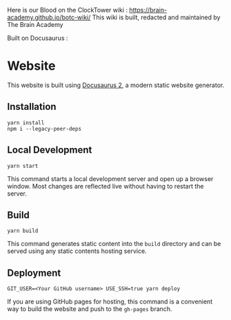 Here is our Blood on the ClockTower wiki : https://brain-academy.github.io/botc-wiki/
This wiki is built, redacted and maintained by The Brain Academy


Built on Docusaurus :

# Website

This website is built using [Docusaurus 2](https://v2.docusaurus.io/), a modern static website generator.

## Installation

```console
yarn install
npm i --legacy-peer-deps
```

## Local Development

```console
yarn start
```

This command starts a local development server and open up a browser window. Most changes are reflected live without having to restart the server.

## Build

```console
yarn build
```

This command generates static content into the `build` directory and can be served using any static contents hosting service.

## Deployment

```console
GIT_USER=<Your GitHub username> USE_SSH=true yarn deploy
```

If you are using GitHub pages for hosting, this command is a convenient way to build the website and push to the `gh-pages` branch.
